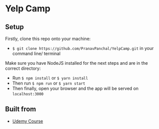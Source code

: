 # Yelp Camp

## Setup
Firstly, clone this repo onto your machine:
- `$ git clone https://github.com/PranavPanchal/YelpCamp.git` in your command line/ terminal

Make sure you have NodeJS installed for the next steps and are in the correct directory:
- Run `$ npm install` or `$ yarn install`
- Then run `$ npm run` or `$ yarn start`
- Then finally, open your browser and the app will be served on `localhost:3000`

## Built from
* [Udemy Course](https://www.udemy.com/the-web-developer-bootcamp/)